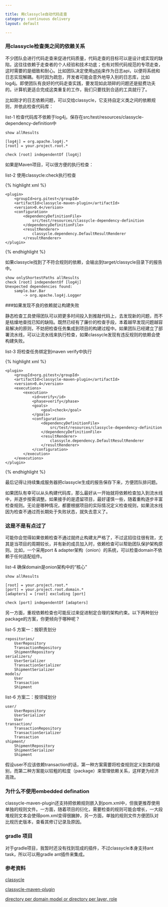 ```yaml
---

title: 用classycle自动代码走查  
category: continuous delivery  
layout: default

---
```


### 用classycle检查类之间的依赖关系

不少团队会进行代码走查来促进代码质量，代码走查的目标可以是设计或实现的缺陷，这往往依赖于走查者的个人经验和技术功底；也有对照代码规范的专项走查，这时需要的是细致和耐心。比如团队决定使用[slf4j](http://www.slf4j.org/manual.html)来作为日志api，以便将系统和日志实现解耦。有时因为疏忽，开发者可能会意外地导入别的日志库，比如log4j。即使团队有良好的代码走查实践，要发现如此琐碎的问题还是挺费功夫的。计算机更适合完成这类重复的工作，我们只要找到合适的工具就行了。

比如刚才的日志依赖问题，可以交给classycle，它支持自定义类之间的依赖规则，并依此检查代码库：

list-1 检查代码库不依赖于log4j，保存在src/test/resources/classycle-dependency-definition中

    show allResults
    
    [log4j] = org.apache.log4j.*
    [root] = your.project.root.*

    check [root] independentOf [log4j]
    
如果是Maven项目，可以很方便的执行检查：

list-2 使用classycle:check执行检查

{% highlight xml %}

    <plugin>
        <groupId>org.pitest</groupId>
        <artifactId>classycle-maven-plugin</artifactId>
        <version>0.4</version>
        <configuration>
            <dependencyDefinitionFile>
                src/test/resources/classycle-dependency-definition
            </dependencyDefinitionFile>
            <resultRenderer>
                classycle.dependency.DefaultResultRenderer
            </resultRenderer>
    </plugin>
	
{% endhighlight %}


如果classycle找到了不符合规则的依赖，会输出到target/classycle目录下的报告中。
   
    show onlyShortestPaths allResults
    check [root] independentOf [log4j]
    Unexpected dependencies found:
        sample.bar.Bar
    		-> org.apache.log4j.Logger



###如果发现不良的依赖就让构建失败

静态检查工具使得团队可以把更多时间投入到推敲代码上，去发现新的问题，而不是枯燥地查找已知的缺陷。既然已经有了廉价的检查手段，本着越早发现问题越容易解决的原则，不妨把检查任务集成到项目的构建过程中。如果团队已经建立了部署流水线，可以让流水线来执行检查，如果classycle发现有违反规则的依赖会使构建失败。

list-3 将检查任务绑定到maven verify中执行

{% highlight xml %}

    <plugin>
    	<groupId>org.pitest</groupId>
        <artifactId>classycle-maven-plugin</artifactId>
        <version>0.4</version>
        <executions>
        	<execution>
            	<id>verify</id>
                <phase>verify</phase>
                <goals>
                	<goal>check</goal>
                </goals>
                <configuration>
                    <dependencyDefinitionFile>
                        src/test/resources/classycle-dependency-definition
                    </dependencyDefinitionFile>
                    <resultRenderer>
                        classycle.dependency.DefaultResultRenderer
                    </resultRenderer>
                </configuration>
            </execution>
        </executions>
	</plugin>

{% endhighlight %}

最后记得让持续集成服务器把classycle生成的报告保存下来，方便团队排问题。  

如果团队有幸可以从头构建代码库，那么最好从一开始就将依赖检查加入到流水线中，并逐步按需调整。如果接手的是遗留项目，最好谨慎一些，随着重构逐步丰富检查规则。无论是哪种情况，都要根据项目的实际情况定义检查规则，如果流水线因为检查不通过而长期处于失败状态，就失去意义了。

### 这是不是有点过了

可能你会觉得如果依赖检查不通过就终止构建太严格了，不过这招往往很有效，尤其是当项目的周期较长，并有新的成员加入时，依赖检查可以帮助团队保护架构原则。比如，一个采用port & adapter架构（onion）的系统，可以检查domain不依赖于任何适配组件。

list-4 确保domain是onion架构中的“核心”

    show allResults
    
    [root] = your.project.root.*
    [port] = your.project.root.domain.*
    [adapters] = [root] excluding [port]

    check [port] independentOf [adapters]
    
另一方面，重视依赖检查也可能反过来促进制定合理的架构约束。以下两种划分package的方案，你更倾向于哪种呢？

list-5 方案一：按职责划分

	repositories/
    	UserRepository
    	TransactionRepository
    	ShipmentRepository
	serializers/
    	UserSerializer
    	TransactionSerializer
    	ShipmentSerializer
	models/
    	User
    	Transaction
    	Shipment
    	
list-6 方案二：按领域划分
	
	user/
    	UserRepository
    	UserSerializer
    	User
	transaction/
    	TransactionRepository
    	TransactionSerializer
    	Transaction
	shipment/
    	ShipmentRepository
    	ShipmentSerializer
    	Shipment

假设user不应该依赖transaction的话，第一种方案需要将检查规则定义到类的级别，而第二种方案能以较粗的粒度（package）来管理依赖关系，这样更为经济高效。

### 为什么不使用embedded defination  
   
classycle-maven-plugin还支持把依赖规则嵌入到pom.xml中，但我更推荐使用单独的规则文件。一方面，随着项目的衍化，需要检查的规则可能会增长，一大段堆规则文本会使得pom.xml变得很臃肿，另一方面，单独的规则文件方便团队对比规历史版本，查看其修订记录及原因。

### gradle 项目  
   
对于gradle项目，我暂时还没有找到现成的插件，不过classycle本身支持ant task，所以可以用gradle ant插件来集成。

### 参考资料

[classycle](http://classycle.sourceforge.net/)

[classycle-maven-plugin](https://github.com/hcoles/classycle-maven-plugin)

[directory per domain model or directory per layer, role](http://stackoverflow.com/questions/21225937/directory-per-domain-model-or-directory-per-layer-role/21226273#21226273)

